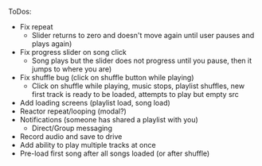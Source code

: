ToDos:

- Fix repeat
    - Slider returns to zero and doesn't move again until user pauses and plays again)
- Fix progress slider on song click
    - Song plays but the slider does not progress until you pause, then it jumps to where you are)
- Fix shuffle bug (click on shuffle button while playing)
    - Click on shuffle while playing, music stops, playlist shuffles, new first track is ready to be loaded, attempts to play but empty src
- Add loading screens (playlist load, song load)
- Reactor repeat/looping (modal?)
- Notifications (someone has shared a playlist with you)
    - Direct/Group messaging
- Record audio and save to drive
- Add ability to play multiple tracks at once
- Pre-load first song after all songs loaded (or after shuffle)
